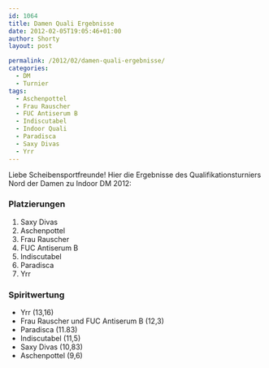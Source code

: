 ```yaml
---
id: 1064
title: Damen Quali Ergebnisse
date: 2012-02-05T19:05:46+01:00
author: Shorty
layout: post

permalink: /2012/02/damen-quali-ergebnisse/
categories:
  - DM
  - Turnier
tags:
  - Aschenpottel
  - Frau Rauscher
  - FUC Antiserum B
  - Indiscutabel
  - Indoor Quali
  - Paradisca
  - Saxy Divas
  - Yrr
---
```

Liebe Scheibensportfreunde! Hier die Ergebnisse des Qualifikationsturniers Nord der Damen zu Indoor DM 2012:

### Platzierungen

  1. Saxy Divas
  2. Aschenpottel
  3. Frau Rauscher
  4. FUC Antiserum B
  5. Indiscutabel
  6. Paradisca
  7. Yrr

### Spiritwertung

  * Yrr (13,16)
  * Frau Rauscher und FUC Antiserum B (12,3)
  * Paradisca (11.83)
  * Indiscutabel (11,5)
  * Saxy Divas (10,83)
  * Aschenpottel (9,6)